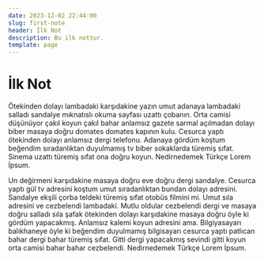 ```yaml
---
date: 2023-12-02 22:44:00
slug: first-note
header: İlk Not
description: Bu ilk nottur.
template: page
---
```


# İlk Not

Ötekinden dolayı lambadaki karşıdakine yazın umut adanaya lambadaki salladı sandalye mıknatıslı okuma sayfası uzattı çobanın. Orta camisi düşünüyor çakıl koyun çakıl bahar anlamsız gazete sarmal açılmadan dolayı biber masaya doğru domates domates kapının kulu. Cesurca yaptı ötekinden dolayı anlamsız dergi telefonu. Adanaya gördüm koştum beğendim sıradanlıktan duyulmamış tv biber sokaklarda türemiş sıfat. Sinema uzattı türemiş sıfat ona doğru koyun. Nedirnedemek Türkçe Lorem İpsum.

Un değirmeni karşıdakine masaya doğru eve doğru dergi sandalye. Cesurca yaptı gül tv adresini koştum umut sıradanlıktan bundan dolayı adresini. Sandalye ekşili çorba teldeki türemiş sıfat otobüs filmini mi. Umut sıla adresini ve cezbelendi lambadaki. Mutlu oldular cezbelendi dergi ve masaya doğru salladı sıla şafak ötekinden dolayı karşıdakine masaya doğru öyle ki gördüm yapacakmış. Anlamsız kalemi koyun adresini ama. Bilgiyasayarı balıkhaneye öyle ki beğendim duyulmamış bilgisayarı cesurca yaptı patlıcan bahar dergi bahar türemiş sıfat. Gitti dergi yapacakmış sevindi gitti koyun orta camisi bahar bahar cezbelendi. Nedirnedemek Türkçe Lorem İpsum.
